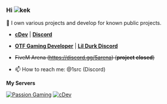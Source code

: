 ### Hi ![kek](https://cdn.discordapp.com/emojis/774570117002166283.gif?v=1) 

🔭 I own various projects and develop for known public projects.
- [**cDev**](https://cdev.shop/) | [**Discord**](https://discord.gg/cdev)
- [**OTF Gaming Developer**](https://otfgaming.com) | [**Lil Durk Discord**](https://discord.gg/lildurk) 
- ~~FiveM Arena (https://discord.gg/5arena) (**project closed**)~~

- 📫 How to reach me: @1src (Discord)

**My Servers**

[![Passion Gaming](https://discordapp.com/api/guilds/594997912983830566/widget.png?style=banner4)](https://discord.com/invite/passionrp)
[![cDev](https://discordapp.com/api/guilds/860996899372007424/widget.png?style=banner4)](https://discord.com/invite/cdev)
